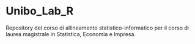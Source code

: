 # Unibo_Lab_R
Repository del corso di allineamento statistico-informatico per il corso di laurea magistrale in Statistica, Economia e Impresa.
